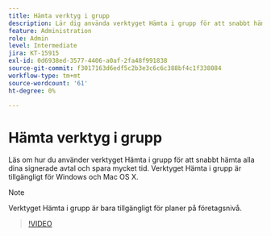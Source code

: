 ```yaml
---
title: Hämta verktyg i grupp
description: Lär dig använda verktyget Hämta i grupp för att snabbt hämta alla dina signerade avtal
feature: Administration
role: Admin
level: Intermediate
jira: KT-15915
exl-id: 0d6938ed-3577-4406-a0af-2fa48f991838
source-git-commit: f3017163d6edf5c2b3e3c6c6c388bf4c1f338084
workflow-type: tm+mt
source-wordcount: '61'
ht-degree: 0%

---
```


# Hämta verktyg i grupp

Läs om hur du använder verktyget Hämta i grupp för att snabbt hämta alla dina signerade avtal och spara mycket tid. Verktyget Hämta i grupp är tillgängligt för Windows och Mac OS X.

>[!NOTE]
>
>Verktyget Hämta i grupp är bara tillgängligt för planer på företagsnivå.

>[!VIDEO](https://video.tv.adobe.com/v/3432693?quality=12&learn=on&hidetitle=true)
